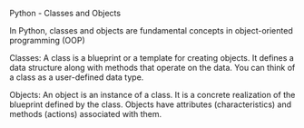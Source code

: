 Python - Classes and Objects

In Python, classes and objects are fundamental concepts in object-oriented programming (OOP)

Classes:
A class is a blueprint or a template for creating objects. It defines a data structure along with methods that operate on the data. You can think of a class as a user-defined data type.

Objects:
An object is an instance of a class. It is a concrete realization of the blueprint defined by the class. Objects have attributes (characteristics) and methods (actions) associated with them.

